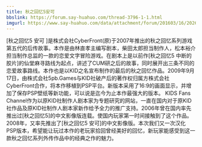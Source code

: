 ```yaml
---
title: 秋之回忆5安可
bbslink: https://forum.say-huahuo.com/thread-3796-1-1.html
imgurl: https://www.say-huahuo.com/data/attachment/forum/201603/16/202631glz38jsw9zc52542.jpg
---
```


[秋之回忆5 安可 ]是株式会社CyberFront(原)于2007年推出的秋之回忆系列游戏第五代的后传故事。本作是由林直孝主编写剧本，柴田太郎担当制作人，松本裕介担当制作总监的一款的恋爱文字冒险游戏。在剧本上是以前作[秋之回忆5 中断的胶片]的仙堂麻寻路线为起点，讲述了CUM研之后的故事，同时展开出三条不同的恋爱故事路线。本作也是以KID之名宣布制作的最后的秋之回忆作品。2009年9月17日，由株式会社5pb.Games与KID社破产后的著作权归属方株式会社CyberFront合作，将本作移植到PSP平台。新版本采用了16:9的画面显示，并增加了保存PSP壁纸等新功能，可以说是迄今为止本作最强大的版本。
KIDS Fans Channel作为以原KID社制作人剧本家为专题研究的网站，一直在国内对于原KID社作品及原KID社制作人剧本家新作给予全力的推广支持。2006年曾在国内率先推出过[秋之回忆5]的中文影像版连载。使国内玩家第一时间接触到了这个作品。2008年，又率先推出了[秋之回忆5 安可]的中文影像版。本次我们又一次汉化PSP版本，希望能让玩过本作的老玩家拾回曾经美好的回忆，新玩家能感受到这一款秋之回忆系列外传作品中的经典之作的魅力。<!--more-->
